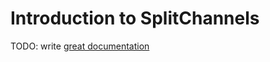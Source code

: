 # Introduction to SplitChannels

TODO: write [great documentation](http://jacobian.org/writing/what-to-write/)
